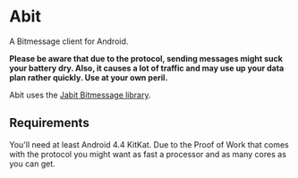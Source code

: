 # Abit

A Bitmessage client for Android.

**Please be aware that due to the protocol, sending messages might suck your
battery dry. Also, it causes a lot of traffic and may use up your data plan
rather quickly. Use at your own peril.**

Abit uses the [Jabit Bitmessage library](https://github.com/Dissem/Jabit).

## Requirements
You'll need at least Android 4.4 KitKat. Due to the Proof of Work that comes
with the protocol you might want as fast a processor and as many cores as
you can get.
